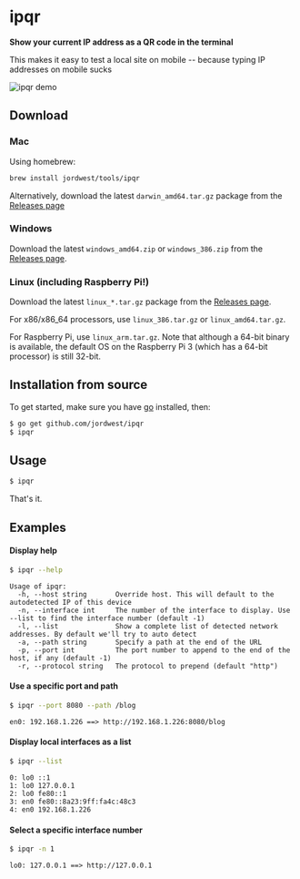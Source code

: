 # ipqr

**Show your current IP address as a QR code in the terminal**

This makes it easy to test a local site on mobile -- because typing IP addresses on mobile sucks

![ipqr demo](/../screenshots/basic_usage.png?raw=true "ipqr Demo")

## Download

### Mac

Using homebrew:

```bash
brew install jordwest/tools/ipqr
```

Alternatively, download the latest `darwin_amd64.tar.gz` package from the [Releases page](https://github.com/jordwest/ipqr/releases/)

### Windows

Download the latest `windows_amd64.zip` or `windows_386.zip` from the [Releases page](https://github.com/jordwest/ipqr/releases/).

### Linux (including Raspberry Pi!)

Download the latest `linux_*.tar.gz` package from the [Releases page](https://github.com/jordwest/ipqr/releases/).

For x86/x86_64 processors, use `linux_386.tar.gz` or `linux_amd64.tar.gz`.

For Raspberry Pi, use `linux_arm.tar.gz`. Note that although a 64-bit binary is available, the default OS on the Raspberry Pi 3 (which has a 64-bit processor) is still 32-bit.

## Installation from source
To get started, make sure you have [go](https://golang.org/) installed, then:

```bash
$ go get github.com/jordwest/ipqr
$ ipqr
```

## Usage

```bash
$ ipqr
```

That's it.

## Examples

#### Display help
```bash
$ ipqr --help
```

```
Usage of ipqr:
  -h, --host string       Override host. This will default to the autodetected IP of this device
  -n, --interface int     The number of the interface to display. Use --list to find the interface number (default -1)
  -l, --list              Show a complete list of detected network addresses. By default we'll try to auto detect
  -a, --path string       Specify a path at the end of the URL
  -p, --port int          The port number to append to the end of the host, if any (default -1)
  -r, --protocol string   The protocol to prepend (default "http")
```

#### Use a specific port and path
```bash
$ ipqr --port 8080 --path /blog
```

```
en0: 192.168.1.226 ==> http://192.168.1.226:8080/blog
```
#### Display local interfaces as a list

```bash
$ ipqr --list
```

```
0: lo0 ::1
1: lo0 127.0.0.1
2: lo0 fe80::1
3: en0 fe80::8a23:9ff:fa4c:48c3
4: en0 192.168.1.226
```

#### Select a specific interface number
```bash
$ ipqr -n 1
```

```
lo0: 127.0.0.1 ==> http://127.0.0.1
```
